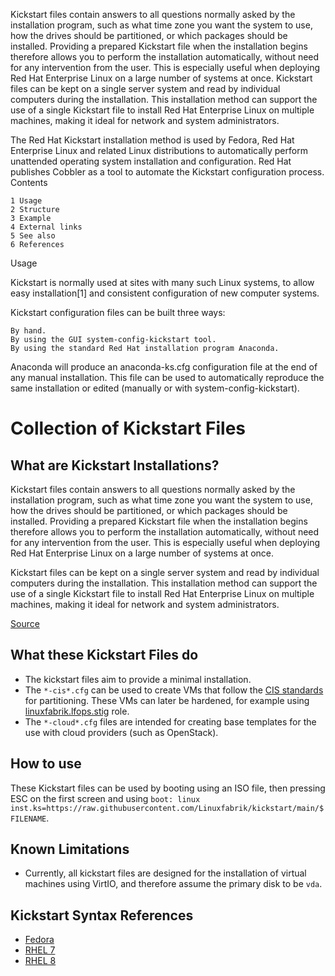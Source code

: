 

Kickstart files contain answers to all questions normally asked by the installation program, such as what time zone you want the system to use, how the drives should be partitioned, or which packages should be installed. Providing a prepared Kickstart file when the installation begins therefore allows you to perform the installation automatically, without need for any intervention from the user. This is especially useful when deploying Red Hat Enterprise Linux on a large number of systems at once.
Kickstart files can be kept on a single server system and read by individual computers during the installation. This installation method can support the use of a single Kickstart file to install Red Hat Enterprise Linux on multiple machines, making it ideal for network and system administrators.


The Red Hat Kickstart installation method is used by Fedora, Red Hat Enterprise Linux and related Linux distributions to automatically perform unattended operating system installation and configuration. Red Hat publishes Cobbler as a tool to automate the Kickstart configuration process.
Contents

    1 Usage
    2 Structure
    3 Example
    4 External links
    5 See also
    6 References

Usage

Kickstart is normally used at sites with many such Linux systems, to allow easy installation[1] and consistent configuration of new computer systems.

Kickstart configuration files can be built three ways:

    By hand.
    By using the GUI system-config-kickstart tool.
    By using the standard Red Hat installation program Anaconda.

Anaconda will produce an anaconda-ks.cfg configuration file at the end of any manual installation. This file can be used to automatically reproduce the same installation or edited (manually or with system-config-kickstart). 



# Collection of Kickstart Files

## What are Kickstart Installations?

Kickstart files contain answers to all questions normally asked by the installation program, such as what time zone you want the system to use, how the drives should be partitioned, or which packages should be installed. Providing a prepared Kickstart file when the installation begins therefore allows you to perform the installation automatically, without need for any intervention from the user. This is especially useful when deploying Red Hat Enterprise Linux on a large number of systems at once.

Kickstart files can be kept on a single server system and read by individual computers during the installation. This installation method can support the use of a single Kickstart file to install Red Hat Enterprise Linux on multiple machines, making it ideal for network and system administrators.

[Source](https://access.redhat.com/documentation/en-us/red_hat_enterprise_linux/7/html/installation_guide/chap-kickstart-installations)


## What these Kickstart Files do

* The kickstart files aim to provide a minimal installation.
* The `*-cis*.cfg` can be used to create VMs that follow the [CIS standards](https://www.cisecurity.org/) for partitioning. These VMs can later be hardened, for example using [linuxfabrik.lfops.stig](https://github.com/Linuxfabrik/lfops/tree/main/roles/stig) role.
* The `*-cloud*.cfg` files are intended for creating base templates for the use with cloud providers (such as OpenStack).


## How to use

These Kickstart files can be used by booting using an ISO file, then pressing ESC on the first screen and using `boot: linux inst.ks=https://raw.githubusercontent.com/Linuxfabrik/kickstart/main/$FILENAME`.


## Known Limitations

* Currently, all kickstart files are designed for the installation of virtual machines using VirtIO, and therefore assume the primary disk to be `vda`.


## Kickstart Syntax References
* [Fedora](https://docs.fedoraproject.org/en-US/fedora/f34/install-guide/appendixes/Kickstart_Syntax_Reference/#sect-kickstart-commands-bootloader)
* [RHEL 7](https://access.redhat.com/documentation/en-us/red_hat_enterprise_linux/7/html/installation_guide/sect-kickstart-syntax)
* [RHEL 8](https://access.redhat.com/documentation/en-us/red_hat_enterprise_linux/8/html/performing_an_advanced_rhel_installation/kickstart-commands-and-options-reference_installing-rhel-as-an-experienced-user)
